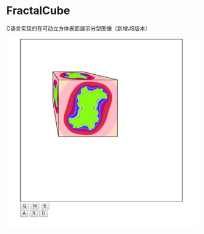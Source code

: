 # FractalCube
C语言实现的在可动立方体表面展示分型图像（新增JS版本）


![image](https://github.com/yrz1994/FractalCube/blob/master/Pic.png)
